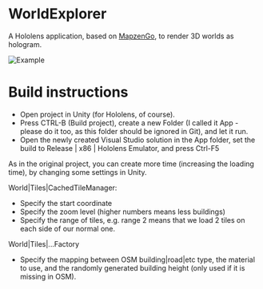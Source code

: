 # WorldExplorer
A Hololens application, based on [MapzenGo](https://github.com/brnkhy/MapzenGo), to render 3D worlds as hologram.

![Example](http://i.imgur.com/MEwIH56.png)

# Build instructions

- Open project in Unity (for Hololens, of course). 
- Press CTRL-B (Build project), create a new Folder (I called it App - please do it too, as this folder should be ignored in Git), and let it run. 
- Open the newly created Visual Studio solution in the App folder, set the build to Release | x86 | Hololens Emulator, and press Ctrl-F5

As in the original project, you can create more time (increasing the loading time), by changing some settings in Unity. 

World|Tiles|CachedTileManager:
- Specify the start coordinate
- Specify the zoom level (higher numbers means less buildings)
- Specify the range of tiles, e.g. range 2 means that we load 2 tiles on each side of our normal one.

World|Tiles|...Factory
- Specify the mapping between OSM building|road|etc type, the material to use, and the randomly generated building height (only used if it is missing in OSM).
